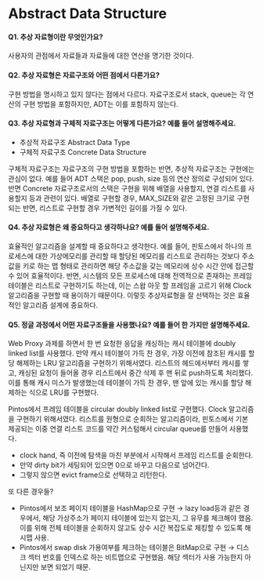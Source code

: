 # Abstract Data Structure

#### Q1. 추상 자료형이란 무엇인가요?
사용자의 관점에서 자료들과 자료들에 대한 연산을 명기한 것이다.

#### Q2. 추상 자료형은 자료구조와 어떤 점에서 다른가요?
구현 방법을 명시하고 있지 않다는 점에서 다르다. 자료구조로서 stack, queue는 각 연산의 구현 방법을 포함하지만, ADT는 이를 포함하지 않는다.

#### Q3. 추상 자료형과 구체적 자료구조는 어떻게 다른가요? 예를 들어 설명해주세요.
* 추상적 자료구조 Abstract Data Type
* 구체적 자료구조 Concrete Data Structure

구체적 자료구조는 자료구조의 구현 방법을 포함하는 반면, 추상적 자료구조는 구현에는 관심이 없다. 예를 들어 ADT 스택은 pop, push, size 등의 연산 정의로 구성되어 있다. 반면 Concrete 자료구조로서의 스택은 구현을 위해 배열을 사용할지, 연결 리스트를 사용할지 등과 관련이 있다. 배열로 구현할 경우, MAX_SIZE와 같은 고정된 크기로 구현되는 반면, 리스트로 구현할 경우 가변적인 길이를 가질 수 있다.

#### Q4. 추상 자료형은 왜 중요하다고 생각하나요? 예를 들어 설명해주세요.
효율적인 알고리즘을 설계할 때 중요하다고 생각한다. 예를 들어, 핀토스에서 하나의 프로세스에 대한 가상메모리를 관리할 때 할당된 메모리를 리스트로 관리하는 것보다 주소값을 키로 하는 맵 형태로 관리하면 해당 주소값을 갖는 메모리에 상수 시간 안에 접근할 수 있어 효율적이다. 반면, 시스템의 모든 프로세스에 대해 전역적으로 존재하는 프레임 테이블은 리스트로 구현하기도 하는데, 이는 스왑 아웃 할 프레임을 고르기 위해 Clock 알고리즘을 구현할 때 용이하기 때문이다. 이렇듯 추상자료형을 잘 선택하는 것은 효율적인 알고리즘 설계에 중요하다.

#### Q5. 정글 과정에서 어떤 자료구조들을 사용했나요? 예를 들어 한 가지만 설명해주세요.
Web Proxy 과제를 하면서 한 번 요청한 응답을 캐싱하는 캐시 테이블에 doubly linked list를 사용했다. 만약 캐시 테이블이 가득 찬 경우, 가장 이전에 참조된 캐시를 할당 해제하는 LRU 알고리즘을 구현하기 위해서였다. 리스트의 헤드에서부터 캐시를 쌓고, 캐싱된 요청이 들어올 경우 리스트에서 중간 삭제 후 맨 뒤로 push하도록 처리했다. 이를 통해 캐시 미스가 발생했는데 테이블이 가득 찬 경우, 맨 앞에 있는 캐시를 할당 해제하는 식으로 LRU를 구현했다.

Pintos에서 프레임 테이블을 circular doubly linked list로 구현했다. Clock 알고리즘을 구현하기 위해서였다. 리스트를 원형으로 순회하는 알고리즘이라, 핀토스에서 기본 제공되는 이중 연결 리스트 코드를 약간 커스텀해서 circular queue를 만들어 사용했다.
* clock hand, 즉 이전에 탐색을 마친 부분에서 시작해서 프레임 리스트를 순회한다.
* 만약 dirty bit가 세팅되어 있으면 0으로 바꾸고 다음으로 넘어간다.
* 그렇지 않으면 evict frame으로 선택하고 리턴한다.

또 다른 경우들?
* Pintos에서 보조 페이지 테이블을 HashMap으로 구현 → lazy load등과 같은 경우에서, 해당 가상주소가 페이지 테이블에 있는지 없는지, 그 유무를 체크해야 했음. 이를 위해 전체 테이블을 순회하지 않고도 상수 시간 복잡도로 체킹할 수 있도록 해시맵 사용.
* Pintos에서 swap disk 가용여부를 체크하는 테이블은 BitMap으로 구현 → 디스크 섹터 번호를 인덱스로 하는 비트맵으로 구현했음. 해당 섹터가 사용 가능한지 아닌지만 보면 되었기 때문.